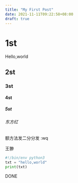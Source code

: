 ```yaml
---
title: "My First Post"
date: 2021-11-11T09:22:58+08:00
draft: true
---
```

# 1st

Hello,world
## 2st
### 3st
#### 4st

##### 5st
###### 东方红
额方法发二分分发 :wq


王翀
```python
#!/bin/env python3
txt = "hello,world"
print(txt)
```

DONE
